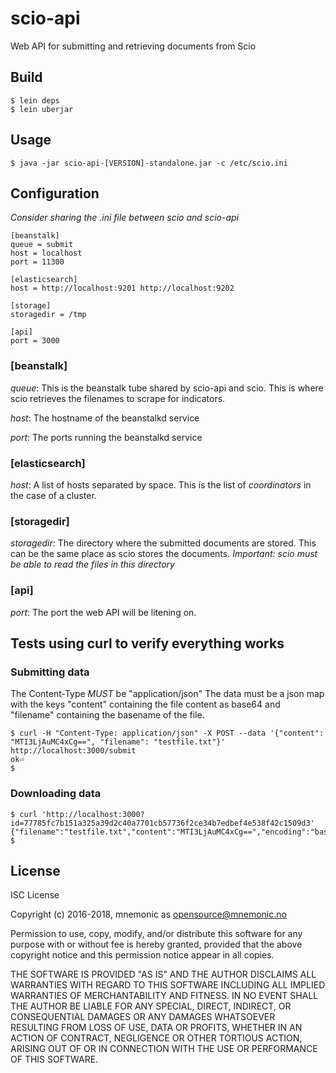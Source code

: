 # scio-api

Web API for submitting and retrieving documents from Scio

## Build

```
$ lein deps
$ lein uberjar
```

## Usage

```
$ java -jar scio-api-[VERSION]-standalone.jar -c /etc/scio.ini
```

## Configuration

*Consider sharing the .ini file between scio and scio-api*

```
[beanstalk]
queue = submit
host = localhost
port = 11300

[elasticsearch]
host = http://localhost:9201 http://localhost:9202

[storage]
storagedir = /tmp

[api]
port = 3000
```

### [beanstalk]

*queue*: This is the beanstalk tube shared by scio-api and scio. This is where scio retrieves the filenames
to scrape for indicators.

*host*: The hostname of the beanstalkd service

*port*: The ports running the beanstalkd service

### [elasticsearch]
*host*: A list of hosts separated by space. This is the list of *coordinators* in the case of a cluster.

### [storagedir]

*storagedir*: The directory where the submitted documents are stored. This can be the same place as scio stores the documents. *Important: scio must be able to read the files in this directory*

### [api]
*port*: The port the web API will be litening on.

## Tests using curl to verify everything works

### Submitting data

The Content-Type *MUST* be "application/json"
The data must be a json map with the keys "content" containing the file content as base64 and "filename" containing the basename of the file.

```
$ curl -H "Content-Type: application/json" -X POST --data '{"content": "MTI3LjAuMC4xCg==", "filename": "testfile.txt"}' http://localhost:3000/submit
ok⏎
$
```

### Downloading data

```
$ curl 'http://localhost:3000?id=77785fc7b151a325a39d2c40a7701cb57736f2ce34b7edbef4e538f42c1509d3'
{"filename":"testfile.txt","content":"MTI3LjAuMC4xCg==","encoding":"base64"}
$
```

## License

ISC License

Copyright (c) 2016-2018, mnemonic as <opensource@mnemonic.no>

Permission to use, copy, modify, and/or distribute this software for any
purpose with or without fee is hereby granted, provided that the above
copyright notice and this permission notice appear in all copies.

THE SOFTWARE IS PROVIDED "AS IS" AND THE AUTHOR DISCLAIMS ALL WARRANTIES WITH
REGARD TO THIS SOFTWARE INCLUDING ALL IMPLIED WARRANTIES OF MERCHANTABILITY
AND FITNESS. IN NO EVENT SHALL THE AUTHOR BE LIABLE FOR ANY SPECIAL, DIRECT,
INDIRECT, OR CONSEQUENTIAL DAMAGES OR ANY DAMAGES WHATSOEVER RESULTING FROM
LOSS OF USE, DATA OR PROFITS, WHETHER IN AN ACTION OF CONTRACT, NEGLIGENCE
OR OTHER TORTIOUS ACTION, ARISING OUT OF OR IN CONNECTION WITH THE USE OR
PERFORMANCE OF THIS SOFTWARE.
